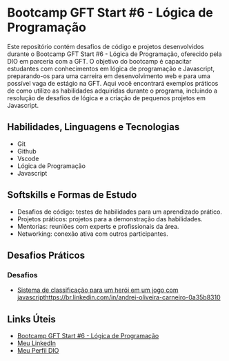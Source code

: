 # Bootcamp GFT Start #6 - Lógica de Programação

Este repositório contém desafios de código e projetos desenvolvidos durante o Bootcamp GFT Start #6 - Lógica de Programação, oferecido pela DIO em parceria com a GFT. O objetivo do bootcamp é capacitar estudantes com conhecimentos em lógica de programação e Javascript, preparando-os para uma carreira em desenvolvimento web e para uma possível vaga de estágio na GFT. Aqui você encontrará exemplos práticos de como utilizo as habilidades adquiridas durante o programa, incluindo a resolução de desafios de lógica e a criação de pequenos projetos em Javascript.

## Habilidades, Linguagens e Tecnologias

* Git
* Github
* Vscode
* Lógica de Programação
* Javascript

## Softskills e Formas de Estudo

* Desafios de código: testes de habilidades para um aprendizado prático.
* Projetos práticos: projetos para a demonstração das habilidades.
* Mentorias: reuniões com experts e profissionais da área.
* Networking: conexão ativa com outros participantes.

## Desafios Práticos

### Desafios
* [Sistema de classificação para um herói em um jogo com javascript](https://github.com/andreiolicar/bootcamp-dio-gft-js/tree/bb3190632144744f0501288469096677c8ac00d6/desafios/desafio-3)https://br.linkedin.com/in/andrei-oliveira-carneiro-0a35b8310

## Links Úteis

* [Bootcamp GFT Start #6 - Lógica de Programação](https://www.dio.me/bootcamp/gft-start-logica-de-programacao)
* [Meu LinkedIn](https://br.linkedin.com/in/andrei-oliveira-carneiro-0a35b8310)
* [Meu Perfil DIO](https://dio.me/users/andreiolicar7)
